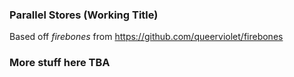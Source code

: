 ### Parallel Stores (Working Title)

Based off *firebones* from https://github.com/queerviolet/firebones

### More stuff here TBA
